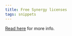 ```yaml
---
title: Free Synergy licenses
tags: snippets
---
```


[Read here](http://wincent.com/a/news/archives/2005/12/special_offer_b.php) for more info.
